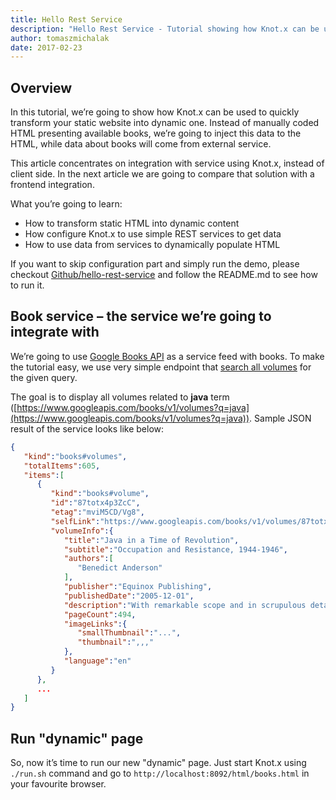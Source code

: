 ```yaml
---
title: Hello Rest Service
description: "Hello Rest Service - Tutorial showing how Knot.x can be used to transform static website into dynamic one. Tutorial uses Google Books API to fetch data about books, and inject it onto HTML"
author: tomaszmichalak
date: 2017-02-23
---
```

## Overview

In this tutorial, we’re going to show how Knot.x can be used to quickly transform your 
static website into dynamic one. Instead of manually coded HTML presenting available books, 
we’re going to inject this data to the HTML, while data about books will come from external service.

This article concentrates on integration with service using Knot.x, instead of client side. 
In the next article we are going to compare that solution with a frontend integration.

What you’re going to learn:
- How to transform static HTML into dynamic content
- How configure Knot.x to use simple REST services to get data
- How to use data from services to dynamically populate HTML

If you want to skip configuration part and simply run the demo, please checkout
[Github/hello-rest-service](https://github.com/Knotx/knotx-tutorials/tree/master/hello-rest-service) and follow the README.md to see how to run it.
              
## Book service – the service we’re going to integrate with             

We’re going to use [Google Books API](https://developers.google.com/books/) as a service feed with books. 
To make the tutorial easy, we use very simple endpoint that [search all volumes](https://developers.google.com/books/docs/v1/using#WorkingVolumes) for the given query.

The goal is to display all volumes related to <strong>java</strong> term 
([https://www.googleapis.com/books/v1/volumes?q=java](https://www.googleapis.com/books/v1/volumes?q=java)).
Sample JSON result of the service looks like below:

``` json
{
   "kind":"books#volumes",
   "totalItems":605,
   "items":[
      {
         "kind":"books#volume",
         "id":"87totx4p3ZcC",
         "etag":"mviM5CD/Vg8",
         "selfLink":"https://www.googleapis.com/books/v1/volumes/87totx4p3ZcC",
         "volumeInfo":{
            "title":"Java in a Time of Revolution",
            "subtitle":"Occupation and Resistance, 1944-1946",
            "authors":[
               "Benedict Anderson"
            ],
            "publisher":"Equinox Publishing",
            "publishedDate":"2005-12-01",
            "description":"With remarkable scope and in scrupulous detail...",
            "pageCount":494,
            "imageLinks":{
               "smallThumbnail":"...",
               "thumbnail":",,,"
            },
            "language":"en"
         }
      },
      ...
   ]
}
```
## Run "dynamic" page
So, now it’s time to run our new "dynamic" page. Just start Knot.x using `./run.sh` command and go to `http://localhost:8092/html/books.html` in your favourite browser.

